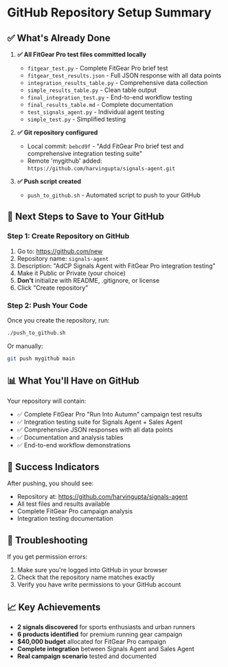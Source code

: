 # GitHub Repository Setup Summary

## ✅ What's Already Done

1. **✅ All FitGear Pro test files committed locally**
   - `fitgear_test.py` - Complete FitGear Pro brief test
   - `fitgear_test_results.json` - Full JSON response with all data points
   - `integration_results_table.py` - Comprehensive data collection
   - `simple_results_table.py` - Clean table output
   - `final_integration_test.py` - End-to-end workflow testing
   - `final_results_table.md` - Complete documentation
   - `test_signals_agent.py` - Individual agent testing
   - `simple_test.py` - Simplified testing

2. **✅ Git repository configured**
   - Local commit: `bebcd9f` - "Add FitGear Pro brief test and comprehensive integration testing suite"
   - Remote 'mygithub' added: `https://github.com/harvingupta/signals-agent.git`

3. **✅ Push script created**
   - `push_to_github.sh` - Automated script to push to your GitHub

## 🎯 Next Steps to Save to Your GitHub

### Step 1: Create Repository on GitHub
1. Go to: https://github.com/new
2. Repository name: `signals-agent`
3. Description: "AdCP Signals Agent with FitGear Pro integration testing"
4. Make it Public or Private (your choice)
5. **Don't** initialize with README, .gitignore, or license
6. Click "Create repository"

### Step 2: Push Your Code
Once you create the repository, run:
```bash
./push_to_github.sh
```

Or manually:
```bash
git push mygithub main
```

## 📊 What You'll Have on GitHub

Your repository will contain:
- ✅ Complete FitGear Pro "Run Into Autumn" campaign test results
- ✅ Integration testing suite for Signals Agent + Sales Agent
- ✅ Comprehensive JSON responses with all data points
- ✅ Documentation and analysis tables
- ✅ End-to-end workflow demonstrations

## 🎉 Success Indicators

After pushing, you should see:
- Repository at: https://github.com/harvingupta/signals-agent
- All test files and results available
- Complete FitGear Pro campaign analysis
- Integration testing documentation

## 🔧 Troubleshooting

If you get permission errors:
1. Make sure you're logged into GitHub in your browser
2. Check that the repository name matches exactly
3. Verify you have write permissions to your GitHub account

## 📈 Key Achievements

- **2 signals discovered** for sports enthusiasts and urban runners
- **6 products identified** for premium running gear campaign
- **$40,000 budget** allocated for FitGear Pro campaign
- **Complete integration** between Signals Agent and Sales Agent
- **Real campaign scenario** tested and documented
